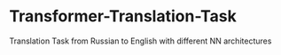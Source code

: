 # Transformer-Translation-Task

Translation Task from Russian to English with different NN architectures
